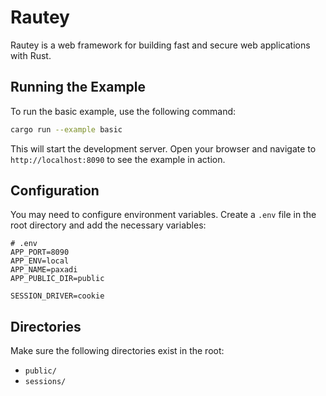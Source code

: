 # Rautey

Rautey is a web framework for building fast and secure web applications with Rust.

## Running the Example

To run the basic example, use the following command:

```bash
cargo run --example basic
```

This will start the development server. Open your browser and navigate to `http://localhost:8090` to see the example in action.

## Configuration

You may need to configure environment variables. Create a `.env` file in the root directory and add the necessary variables:

```env
# .env
APP_PORT=8090
APP_ENV=local
APP_NAME=paxadi
APP_PUBLIC_DIR=public

SESSION_DRIVER=cookie
```

## Directories

Make sure the following directories exist in the root:

- `public/`
- `sessions/`

